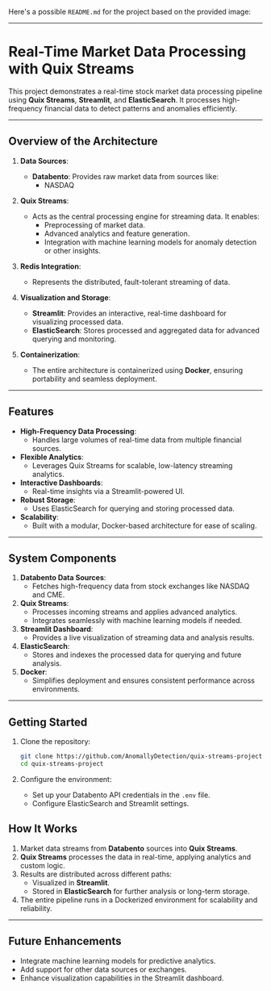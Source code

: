 Here's a possible `README.md` for the project based on the provided image:

---

# Real-Time Market Data Processing with Quix Streams

This project demonstrates a real-time stock market data processing pipeline using **Quix Streams**, **Streamlit**, and **ElasticSearch**. It processes high-frequency financial data to detect patterns and anomalies efficiently.

---

## Overview of the Architecture

1. **Data Sources**:
   - **Databento**: Provides raw market data from sources like:
     - NASDAQ
     

2. **Quix Streams**:
   - Acts as the central processing engine for streaming data. It enables:
     - Preprocessing of market data.
     - Advanced analytics and feature generation.
     - Integration with machine learning models for anomaly detection or other insights.

3. **Redis Integration**:
   - Represents the distributed, fault-tolerant streaming of data.

4. **Visualization and Storage**:
   - **Streamlit**: Provides an interactive, real-time dashboard for visualizing processed data.
   - **ElasticSearch**: Stores processed and aggregated data for advanced querying and monitoring.

5. **Containerization**:
   - The entire architecture is containerized using **Docker**, ensuring portability and seamless deployment.

---

## Features

- **High-Frequency Data Processing**:
  - Handles large volumes of real-time data from multiple financial sources.
- **Flexible Analytics**:
  - Leverages Quix Streams for scalable, low-latency streaming analytics.
- **Interactive Dashboards**:
  - Real-time insights via a Streamlit-powered UI.
- **Robust Storage**:
  - Uses ElasticSearch for querying and storing processed data.
- **Scalability**:
  - Built with a modular, Docker-based architecture for ease of scaling.

---

## System Components

1. **Databento Data Sources**:
   - Fetches high-frequency data from stock exchanges like NASDAQ and CME.
2. **Quix Streams**:
   - Processes incoming streams and applies advanced analytics.
   - Integrates seamlessly with machine learning models if needed.
3. **Streamlit Dashboard**:
   - Provides a live visualization of streaming data and analysis results.
4. **ElasticSearch**:
   - Stores and indexes the processed data for querying and future analysis.
5. **Docker**:
   - Simplifies deployment and ensures consistent performance across environments.

---

## Getting Started

1. Clone the repository:

   ```bash
   git clone https://github.com/AnomallyDetection/quix-streams-project
   cd quix-streams-project
   ```

2. Configure the environment:
   - Set up your Databento API credentials in the `.env` file.
   - Configure ElasticSearch and Streamlit settings.


## How It Works

1. Market data streams from **Databento** sources into **Quix Streams**.
2. **Quix Streams** processes the data in real-time, applying analytics and custom logic.
3. Results are distributed across different paths:
   - Visualized in **Streamlit**.
   - Stored in **ElasticSearch** for further analysis or long-term storage.
4. The entire pipeline runs in a Dockerized environment for scalability and reliability.

---

## Future Enhancements

- Integrate machine learning models for predictive analytics.
- Add support for other data sources or exchanges.
- Enhance visualization capabilities in the Streamlit dashboard.
